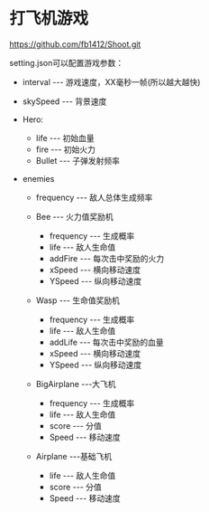 # 打飞机游戏

<https://github.com/fb1412/Shoot.git>

setting.json可以配置游戏参数：

+ interval --- 游戏速度，XX毫秒一帧(所以越大越快)
+ skySpeed --- 背景速度
+ Hero:
  + life --- 初始血量
  + fire --- 初始火力
  + Bullet --- 子弹发射频率
  
+ enemies
  + frequency --- 敌人总体生成频率

  + Bee --- 火力值奖励机
    + frequency --- 生成概率
    + life --- 敌人生命值
    + addFire --- 每次击中奖励的火力
    + xSpeed --- 横向移动速度
    + YSpeed --- 纵向移动速度

  + Wasp --- 生命值奖励机
    + frequency --- 生成概率
    + life --- 敌人生命值
    + addLife --- 每次击中奖励的血量
    + xSpeed --- 横向移动速度
    + YSpeed --- 纵向移动速度

  + BigAirplane ---大飞机
    + frequency --- 生成概率
    + life --- 敌人生命值
    + score --- 分值
    + Speed --- 移动速度

  + Airplane ---基础飞机
    + life --- 敌人生命值
    + score --- 分值
    + Speed --- 移动速度
